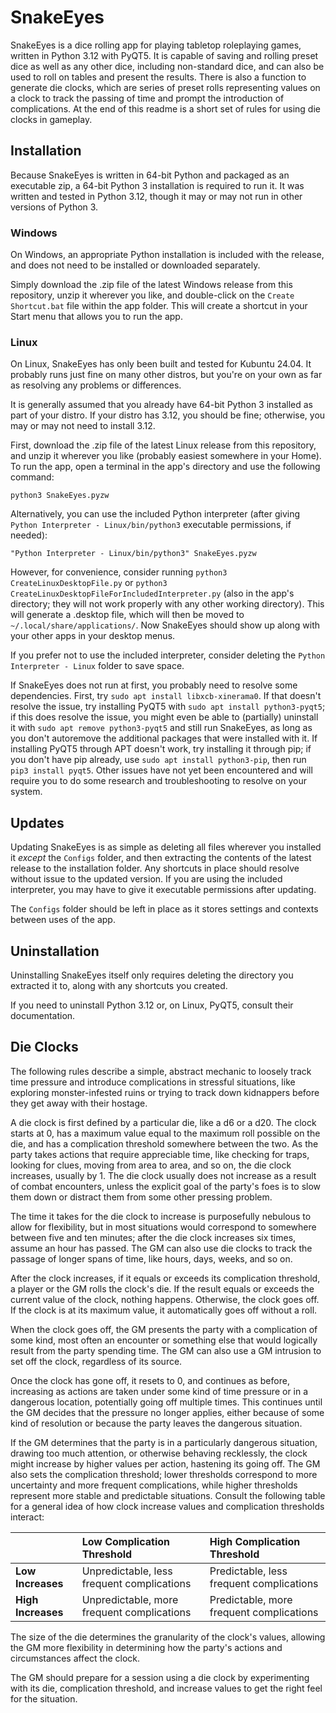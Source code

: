 # SnakeEyes
SnakeEyes is a dice rolling app for playing tabletop roleplaying games, written in Python 3.12 with PyQT5.  It is capable of saving and rolling preset dice as well as any other dice, including non-standard dice, and can also be used to roll on tables and present the results.  There is also a function to generate die clocks, which are series of preset rolls representing values on a clock to track the passing of time and prompt the introduction of complications.  At the end of this readme is a short set of rules for using die clocks in gameplay.

## Installation
Because SnakeEyes is written in 64-bit Python and packaged as an executable zip, a 64-bit Python 3 installation is required to run it.  It was written and tested in Python 3.12, though it may or may not run in other versions of Python 3.

### Windows
On Windows, an appropriate Python installation is included with the release, and does not need to be installed or downloaded separately.

Simply download the .zip file of the latest Windows release from this repository, unzip it wherever you like, and double-click on the `Create Shortcut.bat` file within the app folder.  This will create a shortcut in your Start menu that allows you to run the app.

### Linux
On Linux, SnakeEyes has only been built and tested for Kubuntu 24.04.  It probably runs just fine on many other distros, but you're on your own as far as resolving any problems or differences.

It is generally assumed that you already have 64-bit Python 3 installed as part of your distro.  If your distro has 3.12, you should be fine; otherwise, you may or may not need to install 3.12.

First, download the .zip file of the latest Linux release from this repository, and unzip it wherever you like (probably easiest somewhere in your Home).  To run the app, open a terminal in the app's directory and use the following command:

```
python3 SnakeEyes.pyzw
```

Alternatively, you can use the included Python interpreter (after giving `Python Interpreter - Linux/bin/python3` executable permissions, if needed):

```
"Python Interpreter - Linux/bin/python3" SnakeEyes.pyzw
```

However, for convenience, consider running `python3 CreateLinuxDesktopFile.py` or `python3 CreateLinuxDesktopFileForIncludedInterpreter.py` (also in the app's directory; they will not work properly with any other working directory).  This will generate a .desktop file, which will then be moved to `~/.local/share/applications/`.  Now SnakeEyes should show up along with your other apps in your desktop menus.

If you prefer not to use the included interpreter, consider deleting the `Python Interpreter - Linux` folder to save space.

If SnakeEyes does not run at first, you probably need to resolve some dependencies.  First, try `sudo apt install libxcb-xinerama0`.  If that doesn't resolve the issue, try installing PyQT5 with `sudo apt install python3-pyqt5`; if this does resolve the issue, you might even be able to (partially) uninstall it with `sudo apt remove python3-pyqt5` and still run SnakeEyes, as long as you don't autoremove the additional packages that were installed with it.  If installing PyQT5 through APT doesn't work, try installing it through pip; if you don't have pip already, use `sudo apt install python3-pip`, then run `pip3 install pyqt5`.  Other issues have not yet been encountered and will require you to do some research and troubleshooting to resolve on your system.

## Updates
Updating SnakeEyes is as simple as deleting all files wherever you installed it *except* the `Configs` folder, and then extracting the contents of the latest release to the installation folder.  Any shortcuts in place should resolve without issue to the updated version.  If you are using the included interpreter, you may have to give it executable permissions after updating.

The `Configs` folder should be left in place as it stores settings and contexts between uses of the app.

## Uninstallation
Uninstalling SnakeEyes itself only requires deleting the directory you extracted it to, along with any shortcuts you created.

If you need to uninstall Python 3.12 or, on Linux, PyQT5, consult their documentation.

## Die Clocks
The following rules describe a simple, abstract mechanic to loosely track time pressure and introduce complications in stressful situations, like exploring monster-infested ruins or trying to track down kidnappers before they get away with their hostage.

A die clock is first defined by a particular die, like a d6 or a d20.  The clock starts at 0, has a maximum value equal to the maximum roll possible on the die, and has a complication threshold somewhere between the two.  As the party takes actions that require appreciable time, like checking for traps, looking for clues, moving from area to area, and so on, the die clock increases, usually by 1.  The die clock usually does not increase as a result of combat encounters, unless the explicit goal of the party's foes is to slow them down or distract them from some other pressing problem.

The time it takes for the die clock to increase is purposefully nebulous to allow for flexibility, but in most situations would correspond to somewhere between five and ten minutes; after the die clock increases six times, assume an hour has passed.  The GM can also use die clocks to track the passage of longer spans of time, like hours, days, weeks, and so on.

After the clock increases, if it equals or exceeds its complication threshold, a player or the GM rolls the clock's die.  If the result equals or exceeds the current value of the clock, nothing happens.  Otherwise, the clock goes off.  If the clock is at its maximum value, it automatically goes off without a roll.

When the clock goes off, the GM presents the party with a complication of some kind, most often an encounter or something else that would logically result from the party spending time.  The GM can also use a GM intrusion to set off the clock, regardless of its source.

Once the clock has gone off, it resets to 0, and continues as before, increasing as actions are taken under some kind of time pressure or in a dangerous location, potentially going off multiple times.  This continues until the GM decides that the pressure no longer applies, either because of some kind of resolution or because the party leaves the dangerous situation.

If the GM determines that the party is in a particularly dangerous situation, drawing too much attention, or otherwise behaving recklessly, the clock might increase by higher values per action, hastening its going off.  The GM also sets the complication threshold; lower thresholds correspond to more uncertainty and more frequent complications, while higher thresholds represent more stable and predictable situations.  Consult the following table for a general idea of how clock increase values and complication thresholds interact:

|  | Low Complication Threshold | High Complication Threshold |
| :-- | :-- | :-- |
| **Low Increases** | Unpredictable, less frequent complications | Predictable, less frequent complications |
| **High Increases** | Unpredictable, more frequent complications | Predictable, more frequent complications |

The size of the die determines the granularity of the clock's values, allowing the GM more flexibility in determining how the party's actions and circumstances affect the clock.

The GM should prepare for a session using a die clock by experimenting with its die, complication threshold, and increase values to get the right feel for the situation.
